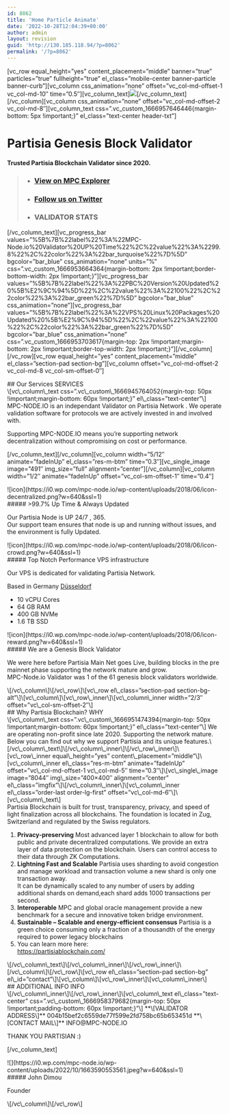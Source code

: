 ```yaml
---
id: 8062
title: 'Home Particle Animate'
date: '2022-10-28T12:04:39+00:00'
author: admin
layout: revision
guid: 'http://130.185.118.94/?p=8062'
permalink: '/?p=8062'
---
```


\[vc\_row equal\_height=”yes” content\_placement=”middle” banner=”true” particles=”true” fullheight=”true” el\_class=”mobile-center banner-particle banner-curb”\]\[vc\_column css\_animation=”none” offset=”vc\_col-md-offset-1 vc\_col-md-10″ time=”0.5″\]\[vc\_column\_text\]![](https://i0.wp.com/130.185.118.94/wp-content/uploads/2022/10/header-image-lobelia-21-2-300x127.png?resize=640%2C271)\[/vc\_column\_text\]\[/vc\_column\]\[vc\_column css\_animation=”none” offset=”vc\_col-md-offset-2 vc\_col-md-8″\]\[vc\_column\_text css=”.vc\_custom\_1666957646446{margin-bottom: 5px !important;}” el\_class=”text-center header-txt”\]

# Partisia Genesis Block Validator

#### Trusted Partisia Blockchain Validator since 2020.

> - ### [View on MPC Explorer](https://mpcexplorer.com/address/004b15bef2c6559de77f599e2fd758bc65b653451d)
> - ### [Follow us on Twitter](https://mobile.twitter.com/mpc_node)
> - ### VALIDATOR STATS

\[/vc\_column\_text\]\[vc\_progress\_bar values=”%5B%7B%22label%22%3A%22MPC-Node.io%20Validator%20UP%20Time%22%2C%22value%22%3A%2299.8%22%2C%22color%22%3A%22bar\_turquoise%22%7D%5D” bgcolor=”bar\_blue” css\_animation=”none” units=”%” css=”.vc\_custom\_1666953664364{margin-bottom: 2px !important;border-bottom-width: 2px !important;}”\]\[vc\_progress\_bar values=”%5B%7B%22label%22%3A%22PBC%20Version%20Updated%20%5B%E2%9C%94%5D%22%2C%22value%22%3A%22100%22%2C%22color%22%3A%22bar\_green%22%7D%5D” bgcolor=”bar\_blue” css\_animation=”none”\]\[vc\_progress\_bar values=”%5B%7B%22label%22%3A%22VPS%20Linux%20Packages%20Updated%20%5B%E2%9C%94%5D%22%2C%22value%22%3A%22100%22%2C%22color%22%3A%22bar\_green%22%7D%5D” bgcolor=”bar\_blue” css\_animation=”none” css=”.vc\_custom\_1666953703617{margin-top: 2px !important;margin-bottom: 2px !important;border-top-width: 2px !important;}”\]\[/vc\_column\]\[/vc\_row\]\[vc\_row equal\_height=”yes” content\_placement=”middle” el\_class=”section-pad section-bg”\]\[vc\_column offset=”vc\_col-md-offset-2 vc\_col-md-8 vc\_col-sm-offset-0″\]

<div class="section-head text-center">##  Our Services <span>SERVICES</span> 

 </div> \[vc\_column\_text css=”.vc\_custom\_1666945764052{margin-top: 50px !important;margin-bottom: 60px !important;}” el\_class=”text-center”\] MPC-NODE.IO is an independant Validator on Partisia Network .  
We operate validation software for protocols we are actively invested in and involved with.

Supporting MPC-NODE.IO means you’re supporting network decentralization without compromising on cost or performance.

\[/vc\_column\_text\]\[/vc\_column\]\[vc\_column width=”5/12″ animate=”fadeInUp” el\_class=”res-m-btm” time=”0.3″\]\[vc\_single\_image image=”491″ img\_size=”full” alignment=”center”\]\[/vc\_column\]\[vc\_column width=”1/2″ animate=”fadeInUp” offset=”vc\_col-sm-offset-1″ time=”0.4″\]

<div class="features-item-s2 d-flex  line"><div class="features-icon-s2"> ![icon](https://i0.wp.com/mpc-node.io/wp-content/uploads/2018/06/icon-decentralized.png?w=640&ssl=1) </div><div class="features-texts-s2">##### &gt;99.7% Up Time &amp; Always Updated

Our Partisia Node is UP 24/7 , 365.  
Our support team ensures that node is up and running without issues, and the environment is fully Updated.

 </div> </div><div class="features-item-s2 d-flex  line"><div class="features-icon-s2"> ![icon](https://i0.wp.com/mpc-node.io/wp-content/uploads/2018/06/icon-crowd.png?w=640&ssl=1) </div><div class="features-texts-s2">##### Top Notch Performance VPS infrastructure

Our VPS is dedicated for validating Partisia Network.

Based in Germany [Düsseldorf](https://www.duesseldorf-tourismus.de/)

- 10 vCPU Cores
- 64 GB RAM
- 400 GB NVMe
- 1.6 TB SSD

 </div> </div><div class="features-item-s2 d-flex "><div class="features-icon-s2"> ![icon](https://i0.wp.com/mpc-node.io/wp-content/uploads/2018/06/icon-reward.png?w=640&ssl=1) </div><div class="features-texts-s2">##### We are a Genesis Block Validator

We were here before Partisia Main Net goes Live, building blocks in the pre mainnet phase supporting the network mature and grow.  
MPC-Node.io Validator was 1 of the 61 genesis block validators worldwide.

 </div> </div> \[/vc\_column\]\[/vc\_row\]\[vc\_row el\_class=”section-pad section-bg-alt”\]\[vc\_column\]\[vc\_row\_inner\]\[vc\_column\_inner width=”2/3″ offset=”vc\_col-sm-offset-2″\] <div class="section-head text-center">##  Why Partisia Blockchain? <span>WHY</span> 

 </div> \[vc\_column\_text css=”.vc\_custom\_1666951474394{margin-top: 50px !important;margin-bottom: 60px !important;}” el\_class=”text-center”\] We are operating non-profit since late 2020. Supporting the network mature.  
Below you can find out why we support Partisia and its unique features.\[/vc\_column\_text\]\[/vc\_column\_inner\]\[/vc\_row\_inner\]\[vc\_row\_inner equal\_height=”yes” content\_placement=”middle”\]\[vc\_column\_inner el\_class=”res-m-btm” animate=”fadeInUp” offset=”vc\_col-md-offset-1 vc\_col-md-5″ time=”0.3″\]\[vc\_single\_image image=”8044″ img\_size=”400×400″ alignment=”center” el\_class=”imgfix”\]\[/vc\_column\_inner\]\[vc\_column\_inner el\_class=”order-last order-lg-first” offset=”vc\_col-md-6″\]\[vc\_column\_text\]

<div class="text-block"><span class="color_11">Partisia Blockchain is built for trust, transparency, privacy, and speed of light finalization across all blockchains. </span>  
<span class="color_11">The foundation is located in Zug, Switzerland and regulated by the Swiss regulators.</span>

1. ******Privacy-preserving****** Most advanced layer 1 blockchain to allow for both public and private decentralized computations. We provide an extra layer of data protection on the blockchain. Users can control access to their data through ZK Computations.
2. ******Lightning Fast and Scalable****** Partisia uses sharding to avoid congestion and manage workload and transaction volume a new shard is only one transaction away.  
    It can be dynamically scaled to any number of users by adding additional shards on demand,each shard adds 1000 transactions per second.
3. **Interoperable** MPC and global oracle management provide a new benchmark for a secure and innovative token bridge environment.
4. **Sustainable – **Scalable and energy-efficient consensus**** Partisia is a green choice consuming only a fraction of a thousandth of the energy required to power legacy blockchains
5. You can learn more here:  
    <https://partisiablockchain.com/>

</div>\[/vc\_column\_text\]\[/vc\_column\_inner\]\[/vc\_row\_inner\]\[/vc\_column\]\[/vc\_row\]\[vc\_row el\_class=”section-pad section-bg” el\_id=”contact”\]\[vc\_column\]\[vc\_row\_inner\]\[vc\_column\_inner\]

<div class="section-head text-center">##  ADDITIONAL INFO <span>INFO</span> 

 </div> \[/vc\_column\_inner\]\[/vc\_row\_inner\]\[vc\_column\_text el\_class=”text-center” css=”.vc\_custom\_1666958379682{margin-top: 50px !important;padding-bottom: 60px !important;}”\] **\[VALIDATOR ADDRESS\]**  
004b15bef2c6559de77f599e2fd758bc65b653451d  
**\[CONTACT MAIL\]** INFO@MPC-NODE.IO

THANK YOU PARTISIAN :)

\[/vc\_column\_text\]

<div class="team-circle text-center"><div class="team-photo"> ![](https://i0.wp.com/mpc-node.io/wp-content/uploads/2022/10/1663590553561.jpeg?w=640&ssl=1) </div><div class="team-info">##### John Dimou

 <span class="team-title">Founder</span> 
 </div> </div> \[/vc\_column\]\[/vc\_row\] 
